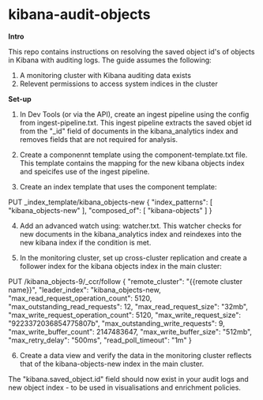 # kibana-audit-objects

**Intro**

This repo contains instructions on resolving the saved object id's of objects in Kibana with auditing logs.
The guide assumes the following:
1. A monitoring cluster with Kibana auditing data exists 
2. Relevent permissions to access system indices in the cluster 


**Set-up**

1. In Dev Tools (or via the API), create an ingest pipeline using the config from ingest-pipeline.txt.
This ingest pipeline extracts the saved objet id from the "_id" field of documents in the kibana_analytics index and removes fields that are not required for analysis. 

2. Create a componennt template using the component-template.txt file. This template contains the mapping for the new kibana objects index and speicifes use of the ingest pipeline.

3. Create an index template that uses the component template:

PUT _index_template/kibana_objects-new
{
  "index_patterns": [
    "kibana_objects-new"
  ],
  "composed_of": [
    "kibana-objects"
  ]
}

4. Add an advanced watch using: watcher.txt. This watcher checks for new documents in the kibana_analytics index and reindexes into the new kibana index if the condition is met.

5. In the monitoring cluster, set up cross-cluster replication and create a follower index for the kibana objects index in the main cluster:

PUT /kibana_objects-9/_ccr/follow
{
  "remote_cluster": "{{remote cluster name}}",
  "leader_index": "kibana_objects-new,
  "max_read_request_operation_count": 5120,
  "max_outstanding_read_requests": 12,
  "max_read_request_size": "32mb",
  "max_write_request_operation_count": 5120,
  "max_write_request_size": "9223372036854775807b",
  "max_outstanding_write_requests": 9,
  "max_write_buffer_count": 2147483647,
  "max_write_buffer_size": "512mb",
  "max_retry_delay": "500ms",
  "read_poll_timeout": "1m"
}

6. Create a data view and verify the data in the monitoring cluster reflects that of the kibana-objects-new index in the main cluster.

The "kibana.saved_object.id" field should now exist in your audit logs and new object index - to be used in visualisations and enrichment policies. 












